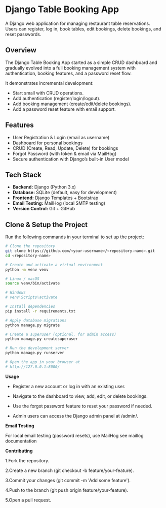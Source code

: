 # Django Table Booking App

A Django web application for managing restaurant table reservations.  
Users can register, log in, book tables, edit bookings, delete bookings, and reset passwords.

## Overview

The Django Table Booking App started as a simple CRUD dashboard and gradually evolved into a full booking management system with authentication, booking features, and a password reset flow.

It demonstrates incremental development:

- Start small with CRUD operations.
- Add authentication (register/login/logout).
- Add booking management (create/edit/delete bookings).
- Add a password reset feature with email support.

## Features

- User Registration & Login (email as username)
- Dashboard for personal bookings
- CRUD (Create, Read, Update, Delete) for bookings
- Forgot Password (with token & email via MailHog)
- Secure authentication with Django’s built-in User model

## Tech Stack

- **Backend:** Django (Python 3.x)
- **Database:** SQLite (default, easy for development)
- **Frontend:** Django Templates + Bootstrap
- **Email Testing:** MailHog (local SMTP testing)
- **Version Control:** Git + GitHub

## Clone & Setup the Project

Run the following commands in your terminal to set up the project:

```bash
# Clone the repository
git clone https://github.com/<your-username>/<repository-name>.git
cd <repository-name>

# Create and activate a virtual environment
python -m venv venv

# Linux / macOS
source venv/bin/activate

# Windows
# venv\Scripts\activate

# Install dependencies
pip install -r requirements.txt

# Apply database migrations
python manage.py migrate

# Create a superuser (optional, for admin access)
python manage.py createsuperuser

# Run the development server
python manage.py runserver

# Open the app in your browser at
# http://127.0.0.1:8000/
```

**Usage**

- Register a new account or log in with an existing user.

- Navigate to the dashboard to view, add, edit, or delete bookings.

- Use the forgot password feature to reset your password if needed.

- Admin users can access the Django admin panel at /admin/.

**Email Testing**

For local email testing (password resets), use MailHog
see maillog documentation

**Contributing**

1.Fork the repository.

2.Create a new branch (git checkout -b feature/your-feature).

3.Commit your changes (git commit -m 'Add some feature').

4.Push to the branch (git push origin feature/your-feature).

5.Open a pull request.

